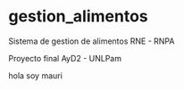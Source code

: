 # gestion_alimentos

Sistema de gestion de alimentos
RNE - RNPA

Proyecto final AyD2 - UNLPam

hola soy mauri
